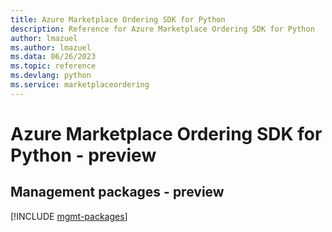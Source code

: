 ```yaml
---
title: Azure Marketplace Ordering SDK for Python
description: Reference for Azure Marketplace Ordering SDK for Python
author: lmazuel
ms.author: lmazuel
ms.data: 06/26/2023
ms.topic: reference
ms.devlang: python
ms.service: marketplaceordering
---
```

# Azure Marketplace Ordering SDK for Python - preview

## Management packages - preview
[!INCLUDE [mgmt-packages](marketplace-ordering-mgmt-index.md)]